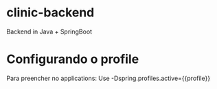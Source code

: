 # clinic-backend
Backend in Java + SpringBoot

# Configurando o profile
Para preencher no applications:
Use -Dspring.profiles.active={{profile}}
